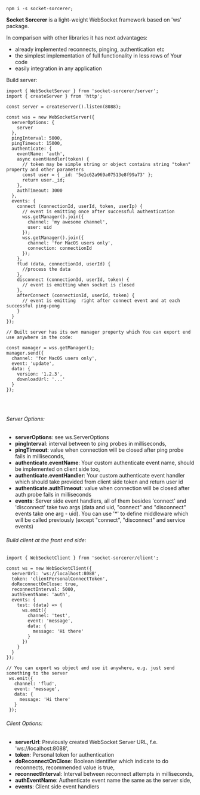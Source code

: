 ```shell script
npm i -s socket-sorcerer;
```
**Socket Sorcerer** is a light-weight WebSocket framework based on 'ws' package.
 
In comparison with other libraries it has next advantages:
- already implemented reconnects, pinging, authentication etc
- the simplest implementation of full functionality in less rows of Your code
- easily integration in any application

Build server:
```ecmascript 6
import { WebSocketServer } from 'socket-sorcerer/server';
import { createServer } from 'http';

const server = createServer().listen(8088);

const wss = new WebSocketServer({
  serverOptions: {
    server
  },
  pingInterval: 5000,
  pingTimeout: 15000,
  authenticate: {
    eventName: 'auth',
    async eventHandler(token) {
      // token may be simple string or object contains string "token" property and other parameters
      const user = { _id: '5e1c62a969a07513e8f99a73' };
      return user._id;
    },
    authTimeout: 3000
  },
  events: {
    connect (connectionId, userId, token, userIp) {
      // event is emitting once after successful authentication
      wss.getManager().join({
        channel: 'my awesome channel',
        user: uid
      });
      wss.getManager().join({
        channel: 'for MacOS users only',
        connection: connectionId
      });
    },
    flud (data, connectionId, userId) {
      //process the data
    },
    disconnect (connectionId, userId, token) {
      // event is emitting when socket is closed
    },
    afterConnect (connectionId, userId, token) {
      // event is emitting  right after connect event and at each successful ping-pong
    }
  }
});

// Built server has its own manager property which You can export end use anywhere in the code:

const manager = wss.getManager();
manager.send({
  channel: 'for MacOS users only',
  event: 'update',
  data: {
    version: '1.2.3',
    downloadUrl: '...'
  }
});




```

###### Server Options:
 - **serverOptions**: see ws.ServerOptions
 - **pingInterval**: interval between to ping probes in milliseconds,
 - **pingTimeout**: value when connection will be closed after ping probe fails in milliseconds,
 - **authenticate.eventName**: Your custom authenticate event name, should be implemented on client side too,
 - **authenticate.eventHandler**: Your custom authenticate event handler which should take provided from client side 
 token and return user id
 - **authenticate.authTimeout**: value when connection will be closed after auth probe fails in milliseconds
 - **events**: Server side event handlers, all of them besides 'connect' and 'disconnect' take two args 
 (data and uid, "connect" and "disconnect" events take one arg - uid). 
 You can use '*' to define middleware which will be called previously 
 (except "connect", "disconnect" and service events)

###### Build client at the front end side:
```ecmascript 6
import { WebSocketClient } from 'socket-sorcerer/client';

const ws = new WebSocketClient({
  serverUrl: 'ws://localhost:8088',
  token: 'clientPersonalConnectToken',
  doReconnectOnClose: true,
  reconnectInterval: 5000,
  authEventName: 'auth',
  events: {
    test: (data) => {
      ws.emit({
        channel: 'test',
        event: 'message',
        data: {
          message: 'Hi there'
        }
      })
    }
  }
});

// You can export ws object and use it anywhere, e.g. just send something to the server 
 ws.emit({
   channel: 'flud',
   event: 'message',
   data: {
     message: 'Hi there'
   }
 });
```

###### Client Options:
  - **serverUrl**: Previously created WebSocket Server URL, f.e. 'ws://localhost:8088',
  - **token**: Personal token for authentication
  - **doReconnectOnClose**: Boolean identifier which indicate to do reconnects, recommended value is true,
  - **reconnectInterval**: Interval between reconnect attempts in milliseconds,
  - **authEventName**:  Authenticate event name the same as the server side,
  - **events**: Client side event handlers
